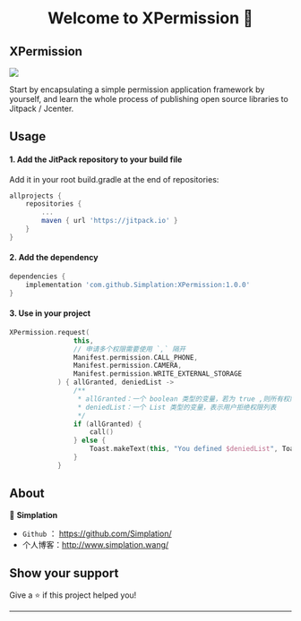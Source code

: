 <h1 align="center">Welcome to XPermission 👋</h1>
<p>
</p>

## XPermission 

[![](https://jitpack.io/v/Simplation/XPermission.svg)](https://jitpack.io/#Simplation/XPermission)

Start by encapsulating a simple permission application framework by yourself, and learn the whole process of publishing open source libraries to Jitpack / Jcenter.



## Usage

#### **1.** Add the JitPack repository to your build file

Add it in your root build.gradle at the end of repositories:

```groovy
allprojects {
	repositories {
		...
		maven { url 'https://jitpack.io' }
	}
}
```

#### **2.** Add the dependency

```groovy
dependencies {
	implementation 'com.github.Simplation:XPermission:1.0.0'
}
```

#### 3. Use  in your project

```Kotlin
XPermission.request(
                this,
                // 申请多个权限需要使用 `,` 隔开
                Manifest.permission.CALL_PHONE,
                Manifest.permission.CAMERA,
                Manifest.permission.WRITE_EXTERNAL_STORAGE
            ) { allGranted, deniedList ->
                /**
                 * allGranted：一个 boolean 类型的变量，若为 true ,则所有权限申请通过
                 * deniedList：一个 List 类型的变量，表示用户拒绝权限列表
                 */
                if (allGranted) {
                    call()
                } else {
                    Toast.makeText(this, "You defined $deniedList", Toast.LENGTH_SHORT).show()
                }
            }
```



## About

👤 **Simplation**

- `Github` ： https://github.com/Simplation/
- 个人博客：http://www.simplation.wang/



## Show your support

Give a ⭐️ if this project helped you!

***
